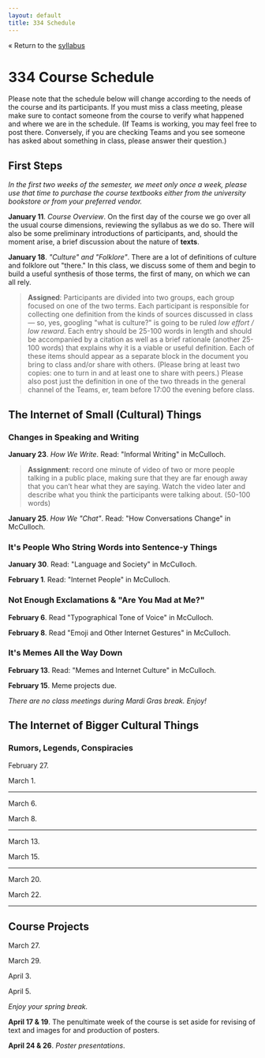 ```yaml
---
layout: default
title: 334 Schedule
---
```


« Return to the [syllabus](index.md)

# 334 Course Schedule

Please note that the schedule below will change according to the needs of the course and its participants. If you must miss a class meeting, please make sure to contact someone from the course to verify what happened and where we are in the schedule. (If Teams is working, you may feel free to post there. Conversely, if you are checking Teams and you see someone has asked about something in class, please answer their question.)

## First Steps

*In the first two weeks of the semester, we meet only once a week, please use that time to purchase the course textbooks either from the university bookstore or from your preferred vendor.*

**January 11**. *Course Overview*. On the first day of the course we go over all the usual course dimensions, reviewing the syllabus as we do so. There will also be some preliminary introductions of participants, and, should the moment arise, a brief discussion about the nature of **texts**. 

**January 18**. *"Culture" and "Folklore"*. There are a lot of definitions of culture and folklore out "there." In this class, we discuss some of them and begin to build a useful synthesis of those terms, the first of many, on which we can all rely. 

>  **Assigned**: Participants are divided into two groups, each group focused on one of the two terms. Each participant is responsible for collecting one definition from the kinds of sources discussed in class — so, yes, googling "what is culture?" is going to be ruled *low effort / low reward*. Each entry should be 25-100 words in length and should be accompanied by a citation as well as a brief rationale (another 25-100 words) that explains why it is a viable or useful definition. Each of these items should appear as a separate block in the document you bring to class and/or share with others. (Please bring at least two copies: one to turn in and at least one to share with peers.) Please also post just the definition in one of the two threads in the general channel of the Teams, er, team before 17:00 the evening before class. 

## The Internet of Small (Cultural) Things
### Changes in Speaking and Writing

**January 23**. *How We Write*. Read: "Informal Writing" in McCulloch. 

> **Assignment**: record one minute of video of two or more people talking in a public place, making sure that they are far enough away that you can’t hear what they are saying. Watch the video later and describe what you think the participants were talking about. (50-100 words)

**January 25**. *How We "Chat"*. Read: "How Conversations Change" in McCulloch.

### It's People Who String Words into Sentence-y Things

**January 30**. Read: "Language and Society" in McCulloch.

**February 1**. Read: "Internet People" in McCulloch.

### Not Enough Exclamations & "Are You Mad at Me?"

**February 6**. Read "Typographical Tone of Voice" in McCulloch.

**February 8**. Read "Emoji and Other Internet Gestures" in McCulloch.

### It's Memes All the Way Down

**February 13**. Read: "Memes and Internet Culture" in McCulloch.

**February 15**. Meme projects due.

*There are no class meetings during Mardi Gras break. Enjoy!*

## The Internet of Bigger Cultural Things

### Rumors, Legends, Conspiracies

February 27.

March 1. 

---
March 6.

March 8.

---
March 13.

March 15. 

---
March 20.

March 22.

---

## Course Projects

March 27.

March 29.

April 3.

April 5.

*Enjoy your spring break.*

**April 17 & 19**. The penultimate week of the course is set aside for revising of text and images for and production of posters.

**April 24 & 26**. *Poster presentations*. 
